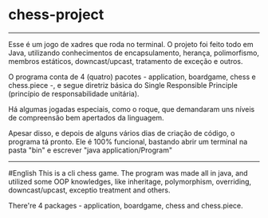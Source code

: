 # chess-project
____________________________________________________________________________________

Esse é um jogo de xadres que roda no terminal. O projeto foi feito todo em Java, utilizando
conhecimentos de encapsulamento, herança, polimorfismo, membros estáticos, downcast/upcast, tratamento
de exceção e outros.

O programa conta de 4 (quatro) pacotes - application, boardgame, chess e chess.piece -, e segue diretriz
básica do Single Responsible Principle (princípio de responsabilidade unitária).

Há algumas jogadas especiais, como o roque, que demandaram uns níveis de compreensão bem apertados da linguagem.

Apesar disso, e depois de alguns vários dias de criação de código, o programa tá pronto. 
Ele é 100% funcional, bastando abrir um terminal na pasta "bin" e escrever "java application/Program"


____________________________________________________________________________________
#English
This is a cli chess game. The program was made all in java, and utilized some OOP knowledges, like inheritage,
polymorphism, overriding, downcast/upcast, exceptio treatment and others.

There're 4 packages - application, boardgame, chess and chess.piece.
